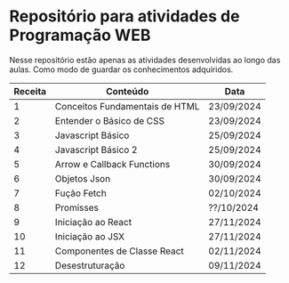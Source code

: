 # Repositório para atividades de Programação WEB

Nesse repositório estão apenas as atividades desenvolvidas ao longo das aulas. Como modo de guardar os conhecimentos adquiridos.

| Receita | Conteúdo                       | Data       |
| ------- | ------------------------------ | ---------- |
| 1       | Conceitos Fundamentais de HTML | 23/09/2024 |
| 2       | Entender o Básico de CSS       | 23/09/2024 |
| 3       | Javascript Básico              | 25/09/2024 |
| 4       | Javascript Básico 2            | 25/09/2024 |
| 5       | Arrow e Callback Functions     | 30/09/2024 |
| 6       | Objetos Json                   | 30/09/2024 |
| 7       | Fução Fetch                    | 02/10/2024 |
| 8       | Promisses                      | ??/10/2024 |
| 9       | Iniciação ao React             | 27/11/2024 |
| 10      | Iniciação ao JSX               | 27/11/2024 |
| 11      | Componentes de Classe React    | 02/11/2024 |
| 12      | Desestruturação                | 09/11/2024 |
